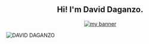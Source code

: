 <h2 align="center"> Hi! I'm David Daganzo. </h2>
<p align="center">
  <a href="#" target="_blank" rel="noreferrer"><img src="https://user-images.githubusercontent.com/111656828/214817764-4b95cb75-28e3-40da-95a3-e09235779dc2.png" alt="my banner"></a>
</p>



<!--
**J2PQ/J2PQ** is a ✨ _special_ ✨ repository because its `README.md` (this file) appears on your GitHub profile.

Here are some ideas to get you started:

- 🔭 I’m currently working on ...
- 🌱 I’m currently learning ...
- 👯 I’m looking to collaborate on ...
- 🤔 I’m looking for help with ...
- 💬 Ask me about ...
- 📫 How to reach me: ...
- 😄 Pronouns: ...
- ⚡ Fun fact: ...
-->
![DAVID DAGANZO](https://user-images.githubusercontent.com/111656828/214817764-4b95cb75-28e3-40da-95a3-e09235779dc2.png)
